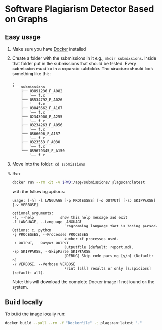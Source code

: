 # Software Plagiarism Detector Based on Graphs

## Easy usage

1. Make sure you have [Docker](https://docs.docker.com/get-docker/) installed
2. Create a folder with the submissions in it e.g., ``mkdir submissions``. Inside that folder put in the submissions that should be tested. Every submission must be in a separate subfolder. The structure should look something like this:

    ```text
    .
    └── submissions
        ├── 08891236_F_A082
        │   └── f.c
        ├── 08534792_F_A026
        │   └── f.c
        ├── 08845662_F_A167
        │   └── f.c
        ├── 02343900_F_A255
        │   └── f.c
        ├── 08234263_F_A056
        │   └── f.c
        ├── 0866696_F_A157
        │   └── f.c
        ├── 0823553_F_A030
        │   └── f.c
        └── 089679345_F_A150
            └── f.c
    ```
4. Move into the folder: ``cd submissions``
3. Run

   ```bash
   docker run --rm -it -v $PWD:/app/submissions/ plagscan:latest
   ```

   with the following options:  

    ```text
    usage: [-h] -l LANGUAGE [-p PROCESSES] [-o OUTPUT] [-sp SKIPPARSE] [-v VERBOSE]

    optional arguments:
    -h, --help            show this help message and exit
    -l LANGUAGE, --Language LANGUAGE
                            Programming language that is beeing parsed. Options: c, python
    -p PROCESSES, --Processes PROCESSES
                            Number of processes used.
    -o OUTPUT, --Output OUTPUT
                            Outputfile (default: report.md).
    -sp SKIPPARSE, --SkipParse SKIPPARSE
                            [DEBUG] Skip code parsing [y/n] (Default: n).
    -v VERBOSE, --Verbose VERBOSE
                            Print [all] results or only [suspicious] (default: all).
    ```

    Note: this will download the complete Docker image if not found on the system.

## Build locally

To build the Image locally run:

```bash
docker build --pull --rm -f "Dockerfile" -t plagscan:latest "."
```
